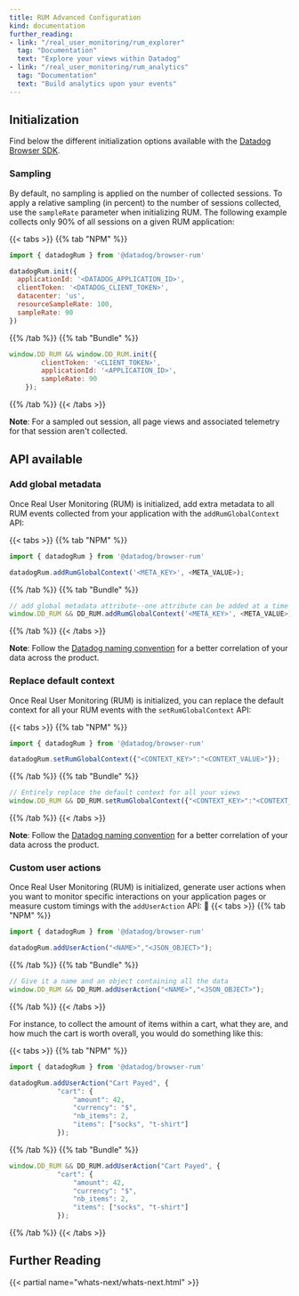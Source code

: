 ```yaml
---
title: RUM Advanced Configuration
kind: documentation
further_reading:
- link: "/real_user_monitoring/rum_explorer"
  tag: "Documentation"
  text: "Explore your views within Datadog"
- link: "/real_user_monitoring/rum_analytics"
  tag: "Documentation"
  text: "Build analytics upon your events"
---
```


## Initialization

Find below the different initialization options available with the [Datadog Browser SDK][1].

### Sampling

By default, no sampling is applied on the number of collected sessions. To apply a relative sampling (in percent) to the number of sessions collected, use the `sampleRate` parameter when initializing RUM. The following example collects only 90% of all sessions on a given RUM application:

{{< tabs >}}
{{% tab "NPM" %}}

```javascript
import { datadogRum } from '@datadog/browser-rum'

datadogRum.init({
  applicationId: '<DATADOG_APPLICATION_ID>',
  clientToken: '<DATADOG_CLIENT_TOKEN>',
  datacenter: 'us',
  resourceSampleRate: 100,
  sampleRate: 90
})
```

{{% /tab %}}
{{% tab "Bundle" %}}

```javascript
window.DD_RUM && window.DD_RUM.init({
        clientToken: '<CLIENT_TOKEN>',
        applicationId: '<APPLICATION_ID>',
        sampleRate: 90
    });
```

{{% /tab %}}
{{< /tabs >}}

**Note**: For a sampled out session, all page views and associated telemetry for that session aren't collected.

## API available

### Add global metadata

Once Real User Monitoring (RUM) is initialized, add extra metadata to all RUM events collected from your application with the `addRumGlobalContext` API:

{{< tabs >}}
{{% tab "NPM" %}}

```javascript
import { datadogRum } from '@datadog/browser-rum'

datadogRum.addRumGlobalContext('<META_KEY>', <META_VALUE>);
```

{{% /tab %}}
{{% tab "Bundle" %}}

```javascript
// add global metadata attribute--one attribute can be added at a time
window.DD_RUM && DD_RUM.addRumGlobalContext('<META_KEY>', <META_VALUE>);
```

{{% /tab %}}
{{< /tabs >}}

**Note**: Follow the [Datadog naming convention][2] for a better correlation of your data across the product.

### Replace default context

Once Real User Monitoring (RUM) is initialized, you can replace the default context for all your RUM events with the `setRumGlobalContext` API:

{{< tabs >}}
{{% tab "NPM" %}}

```javascript
import { datadogRum } from '@datadog/browser-rum'

datadogRum.setRumGlobalContext({"<CONTEXT_KEY>":"<CONTEXT_VALUE>"});
```

{{% /tab %}}
{{% tab "Bundle" %}}

```javascript
// Entirely replace the default context for all your views
window.DD_RUM && DD_RUM.setRumGlobalContext({"<CONTEXT_KEY>":"<CONTEXT_VALUE>"});
```

{{% /tab %}}
{{< /tabs >}}

**Note**: Follow the [Datadog naming convention][2] for a better correlation of your data across the product.

### Custom user actions

Once Real User Monitoring (RUM) is initialized, generate user actions when you want to monitor specific interactions on your application pages or measure custom timings with the `addUserAction` API:

{{< tabs >}}
{{% tab "NPM" %}}

```javascript
import { datadogRum } from '@datadog/browser-rum'

datadogRum.addUserAction("<NAME>","<JSON_OBJECT>");
```

{{% /tab %}}
{{% tab "Bundle" %}}

```javascript
// Give it a name and an object containing all the data
window.DD_RUM && DD_RUM.addUserAction("<NAME>","<JSON_OBJECT>");
```

{{% /tab %}}
{{< /tabs >}}

For instance, to collect the amount of items within a cart, what they are, and how much the cart is worth overall, you would do something like this:

{{< tabs >}}
{{% tab "NPM" %}}

```javascript
import { datadogRum } from '@datadog/browser-rum'

datadogRum.addUserAction("Cart Payed", {
            "cart": {
                "amount": 42,
                "currency": "$",
                "nb_items": 2,
                "items": ["socks", "t-shirt"]
            });
```

{{% /tab %}}
{{% tab "Bundle" %}}

```javascript
window.DD_RUM && DD_RUM.addUserAction("Cart Payed", {
            "cart": {
                "amount": 42,
                "currency": "$",
                "nb_items": 2,
                "items": ["socks", "t-shirt"]
            });
```

{{% /tab %}}
{{< /tabs >}}

## Further Reading

{{< partial name="whats-next/whats-next.html" >}}

[1]: https://github.com/DataDog/browser-sdk
[2]: https://docs.datadoghq.com/logs/processing/attributes_naming_convention/#user-related-attributes]

